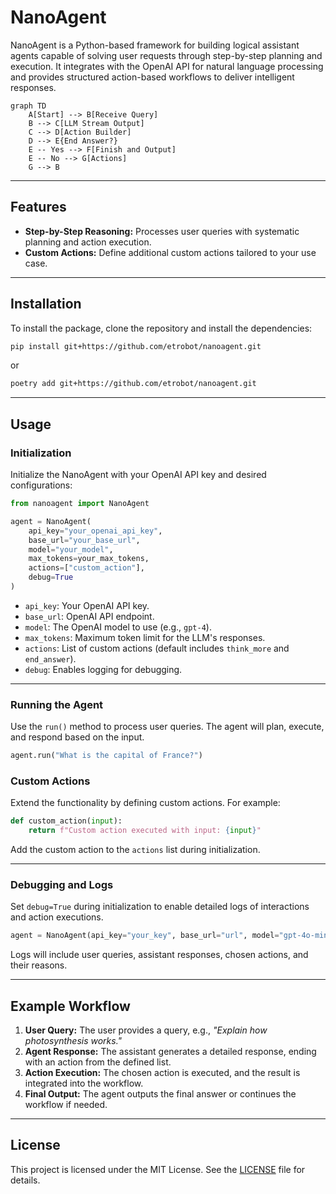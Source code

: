 # NanoAgent

NanoAgent is a Python-based framework for building logical assistant agents capable of solving user requests through step-by-step planning and execution. It integrates with the OpenAI API for natural language processing and provides structured action-based workflows to deliver intelligent responses.

```mermaid
graph TD
    A[Start] --> B[Receive Query]
    B --> C[LLM Stream Output]
    C --> D[Action Builder]
    D --> E{End Answer?}
    E -- Yes --> F[Finish and Output]
    E -- No --> G[Actions]
    G --> B
```


---

## Features

- **Step-by-Step Reasoning:** Processes user queries with systematic planning and action execution.
- **Custom Actions:** Define additional custom actions tailored to your use case.

---

## Installation

To install the package, clone the repository and install the dependencies:

```bash
pip install git+https://github.com/etrobot/nanoagent.git
```
or
```bash
poetry add git+https://github.com/etrobot/nanoagent.git
```

---

## Usage

### Initialization

Initialize the NanoAgent with your OpenAI API key and desired configurations:

```python
from nanoagent import NanoAgent

agent = NanoAgent(
    api_key="your_openai_api_key",
    base_url="your_base_url", 
    model="your_model", 
    max_tokens=your_max_tokens, 
    actions=["custom_action"], 
    debug=True
)
```

- `api_key`: Your OpenAI API key.
- `base_url`: OpenAI API endpoint.
- `model`: The OpenAI model to use (e.g., `gpt-4`).
- `max_tokens`: Maximum token limit for the LLM's responses.
- `actions`: List of custom actions (default includes `think_more` and `end_answer`).
- `debug`: Enables logging for debugging.

---

### Running the Agent

Use the `run()` method to process user queries. The agent will plan, execute, and respond based on the input.

```python
agent.run("What is the capital of France?")
```

### Custom Actions

Extend the functionality by defining custom actions. For example:

```python
def custom_action(input):
    return f"Custom action executed with input: {input}"
```

Add the custom action to the `actions` list during initialization.

---

### Debugging and Logs

Set `debug=True` during initialization to enable detailed logs of interactions and action executions.

```python
agent = NanoAgent(api_key="your_key", base_url="url", model="gpt-4o-mini", max_tokens=1024, debug=True)
```

Logs will include user queries, assistant responses, chosen actions, and their reasons.

---

## Example Workflow

1. **User Query:** The user provides a query, e.g., *"Explain how photosynthesis works."*
2. **Agent Response:** The assistant generates a detailed response, ending with an action from the defined list.
3. **Action Execution:** The chosen action is executed, and the result is integrated into the workflow.
4. **Final Output:** The agent outputs the final answer or continues the workflow if needed.

---

## License

This project is licensed under the MIT License. See the [LICENSE](LICENSE) file for details.


